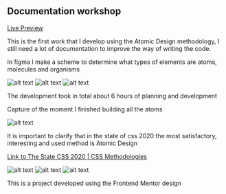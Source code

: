 ## Documentation workshop

[Live Preview](https://landingmain-d1angfj60-fervillalbag.vercel.app/)

This is the first work that I develop using the Atomic Design methodology, I still need a lot of documentation to improve the way of writing the code.

In figma I make a scheme to determine what types of elements are atoms, molecules and organisms

![alt text](https://res.cloudinary.com/da6b7skw8/image/upload/v1615473440/01_r4racn.jpg)
![alt text](https://res.cloudinary.com/da6b7skw8/image/upload/v1615473440/02_air6yg.jpg)
![alt text](https://res.cloudinary.com/da6b7skw8/image/upload/v1615603169/09_hqcqku.jpg)

The development took in total about 6 hours of planning and development

Capture of the moment I finished building all the atoms

![alt text](https://res.cloudinary.com/da6b7skw8/image/upload/v1615473791/04_tcfuqs.jpg)

It is important to clarify that in the state of css 2020 the most satisfactory, interesting and used method is Atomic Design

[Link to The State CSS 2020 | CSS Methodologies](https://landingmain-git-main-fervillalbag.vercel.app/)

![alt text](https://res.cloudinary.com/da6b7skw8/image/upload/v1615474639/05_j5wamh.jpg)
![alt text](https://res.cloudinary.com/da6b7skw8/image/upload/v1615474639/06_ws59mm.jpg)
![alt text](https://res.cloudinary.com/da6b7skw8/image/upload/v1615474639/07_d9c82o.jpg)


This is a project developed using the Frontend Mentor design
